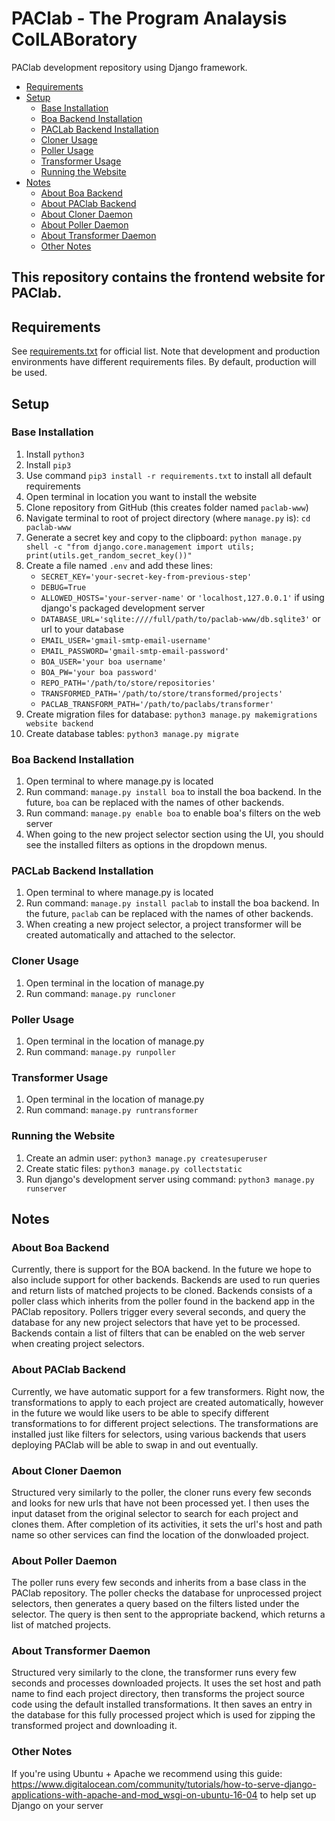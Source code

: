 # PAClab - The Program Analaysis ColLABoratory

PAClab development repository using Django framework.

- [Requirements](#Requirements)
- [Setup](#Setup)
  * [Base Installation](#Base-Installation)
  * [Boa Backend Installation](#Boa-Backend-Installation)
  * [PACLab Backend Installation](#PACLab-Backend-Installation)
  * [Cloner Usage](#Cloner-Usage)
  * [Poller Usage](#Poller-Usage)
  * [Transformer Usage](#Transformer-Usage)
  * [Running the Website](#Running-the-Website)
- [Notes](#Notes)
  * [About Boa Backend](#About-Boa-Backend)
  * [About PAClab Backend](#About-PAClab-Backend)
  * [About Cloner Daemon](#About-Cloner-Daemon)
  * [About Poller Daemon](#About-Poller-Daemon)
  * [About Transformer Daemon](#About-Transformer-Daemon)
  * [Other Notes](#Other-Notes)

## This repository contains the frontend website for PAClab.

## Requirements
See [requirements.txt](requirements.txt) for official list.
Note that development and production environments have different requirements files. By default, production will be used.

## Setup

### Base Installation
1. Install `python3`
2. Install `pip3`
3. Use command `pip3 install -r requirements.txt` to install all default requirements
4. Open terminal in location you want to install the website
5. Clone repository from GitHub (this creates folder named `paclab-www`)
6. Navigate terminal to root of project directory (where `manage.py` is): `cd paclab-www`
7. Generate a secret key and copy to the clipboard: `python manage.py shell -c "from django.core.management import utils; print(utils.get_random_secret_key())"`
8. Create a file named `.env` and add these lines:
   - `SECRET_KEY='your-secret-key-from-previous-step'`
   - `DEBUG=True`
   - `ALLOWED_HOSTS='your-server-name'` or `'localhost,127.0.0.1'` if using django's packaged development server
   - `DATABASE_URL='sqlite:////full/path/to/paclab-www/db.sqlite3'` or url to your database
   - `EMAIL_USER='gmail-smtp-email-username'`
   - `EMAIL_PASSWORD='gmail-smtp-email-password'`
   - `BOA_USER='your boa username'`
   - `BOA_PW='your boa password'`
   - `REPO_PATH='/path/to/store/repositories'`
   - `TRANSFORMED_PATH='/path/to/store/transformed/projects'`
   - `PACLAB_TRANSFORM_PATH='/path/to/paclabs/transformer'`
9. Create migration files for database: `python3 manage.py makemigrations website backend`
10. Create database tables: `python3 manage.py migrate`

### Boa Backend Installation
1. Open terminal to where manage.py is located
2. Run command: `manage.py install boa` to install the boa backend.  In the future, `boa` can be replaced with the names of other backends.
3. Run command: `manage.py enable boa` to enable boa's filters on the web server
4. When going to the new project selector section using the UI, you should see the installed filters as options in the dropdown menus.

### PACLab Backend Installation
1. Open terminal to where manage.py is located
2. Run command: `manage.py install paclab` to install the boa backend.  In the future, `paclab` can be replaced with the names of other backends.
3. When creating a new project selector, a project transformer will be created automatically and attached to the selector.

### Cloner Usage
1. Open terminal in the location of manage.py
2. Run command: `manage.py runcloner`

### Poller Usage
1. Open terminal in the location of manage.py
2. Run command: `manage.py runpoller`

### Transformer Usage
1. Open terminal in the location of manage.py
2. Run command: `manage.py runtransformer`

### Running the Website

1. Create an admin user: `python3 manage.py createsuperuser`
2. Create static files: `python3 manage.py collectstatic`
3. Run django's development server using command: `python3 manage.py runserver`

## Notes

### About Boa Backend
Currently, there is support for the BOA backend.  In the future we hope to also include support for other backends.  Backends are used to run queries and return lists of matched projects to be cloned.  Backends consists of a poller class which inherits from the poller found in the backend app in the PAClab repository.  Pollers trigger every several seconds, and query the database for any new project selectors that have yet to be processed.  Backends contain a list of filters that can be enabled on the web server when creating project selectors.

### About PAClab Backend
Currently, we have automatic support for a few transformers.  Right now, the transformations to apply to each project are created automatically, however in the future we would like users to be able to specify different transformations to for different project selections.  The transformations are installed just like filters for selectors, using various backends that users deploying PAClab will be able to swap in and out eventually.

### About Cloner Daemon
Structured very similarly to the poller, the cloner runs every few seconds and looks for new urls that have not been processed yet. I then uses the input dataset from the original selector to search for each project and clones them.  After completion of its activities, it sets the url's host and path name so other services can find the location of the donwloaded project.

### About Poller Daemon
The poller runs every few seconds and inherits from a base class in the PAClab repository.  The poller checks the database for unprocessed project selectors, then generates a query based on the filters listed under the selector.  The query is then sent to the appropriate backend, which returns a list of matched projects.

### About Transformer Daemon
Structured very similarly to the clone, the transformer runs every few seconds and processes downloaded projects.  It uses the set host and path name to find each project directory, then transforms the project source code using the default installed transformations.  It then saves an entry in the database for this fully processed project which is used for zipping the transformed project and downloading it.

### Other Notes

If you're using Ubuntu + Apache we recommend using this guide: https://www.digitalocean.com/community/tutorials/how-to-serve-django-applications-with-apache-and-mod_wsgi-on-ubuntu-16-04 to help set up Django on your server

